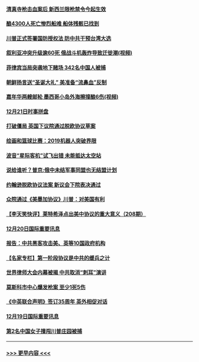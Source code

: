 #### [清真寺枪击血案后 新西兰限枪禁令今起生效](../pages/prog202/a102734655.md?t=12211944) 
#### [酿4300人死亡惨烈船难 船体残骸已找到](../pages/prog202/a102734585.md?t=12211944) 
#### [川普正式签署国防授权法 防中共干预台湾大选](../pages/prog202/a102734587.md?t=12211944) 
#### [叙利亚冲突升级逾60死 俄战斗机轰炸导致迁徙潮(视频)](../pages/prog202/a102734403.md?t=12211944) 
#### [菲律宾当局突袭地下赌场 342名中国人被捕](../pages/prog202/a102734392.md?t=12211944) 
#### [朝鲜扬言送“圣诞大礼” 美准备“流鼻血”反制](../pages/prog202/a102734387.md?t=12211944) 
#### [嘉年华两艘邮轮 墨西哥小岛外海擦撞酿6伤(视频)](../pages/prog202/a102734357.md?t=12211944) 
#### [12月21日时事拼盘](../pages/prog202/a102734213.md?t=12211944) 
#### [打破僵局 英国下议院通过脱欧协议草案](../pages/prog202/a102734197.md?t=12211944) 
#### [绘画和篮球比赛：2019机器人突破界限](../pages/prog202/a102734175.md?t=12211944) 
#### [波音“星际客机”试飞出错 未能抵达太空站](../pages/prog202/a102734149.md?t=12211944) 
#### [说给谁听？普京:俄中未结军事同盟也无结盟计划](../pages/prog202/a102734128.md?t=12211944) 
#### [约翰逊脱欧协议法案 新议会下院表决通过](../pages/prog202/a102734008.md?t=12211944) 
#### [众院通过《美墨加协议》川普：对美国有利](../pages/prog202/a102733996.md?t=12211944) 
#### [【李天笑快评】莱特希泽点出美中协议的重大意义（208期）](../pages/prog202/a102733955.md?t=12211944) 
#### [12月20日国际重要讯息](../pages/prog202/a102733811.md?t=12211944) 
#### [报告：中共黑客攻击美、英等10国政府机构](../pages/prog202/a102733695.md?t=12211944) 
#### [【名家专栏】第一阶段协议是中共的缓兵之计](../pages/prog202/a102733104.md?t=12211944) 
#### [世界律师大会内幕被揭 中共取消“刺耳”演讲](../pages/prog202/a102733621.md?t=12211944) 
#### [莫斯科市中心爆发枪案 至少1死5伤](../pages/prog202/a102733367.md?t=12211944) 
#### [《中英联合声明》签订35周年 英外相促对话](../pages/prog202/a102733192.md?t=12211944) 
#### [12月19日国际重要讯息](../pages/prog202/a102732934.md?t=12211944) 
#### [第2名中国女子擅闯川普庄园被捕](../pages/prog202/a102732884.md?t=12211944) 

----
#### [ >>> 更早内容 <<< ](../indexes/prog202-earlier.md)
